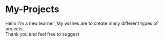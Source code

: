 # My-Projects
Hello I'm a new learner ,My wishes are to create many different types of projects..
<br>
Thank you and feel free to suggest
